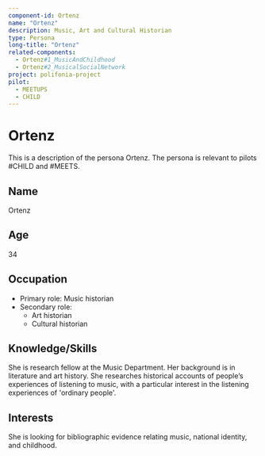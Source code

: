 ```yaml
---
component-id: Ortenz
name: "Ortenz"
description: Music, Art and Cultural Historian
type: Persona
long-title: "Ortenz"
related-components:
  - Ortenz#1_MusicAndChildhood
  - Ortenz#2_MusicalSocialNetwork
project: polifonia-project
pilot: 
  - MEETUPS
  - CHILD
---
```


# Ortenz

This is a description of the persona Ortenz.
The persona is relevant to pilots #CHILD and #MEETS.

## Name
Ortenz

## Age
34

## Occupation

 * Primary role: Music historian
 * Secondary role:
    * Art historian
    * Cultural historian

## Knowledge/Skills
She is research fellow at the Music Department. Her background is in literature and art history. She researches historical accounts of people’s experiences of listening to music, with a particular interest in the listening experiences of 'ordinary people'.

## Interests
She is looking for bibliographic evidence relating music, national identity, and childhood. 
